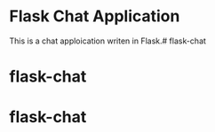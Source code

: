 # Flask Chat Application

This is a chat apploication writen in Flask.# flask-chat
# flask-chat
# flask-chat
